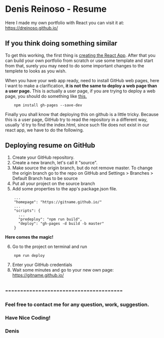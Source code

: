 # Denis Reinoso - Resume

Here I made my own portfolio with React you can visit it at: https://dreinoso.github.io/

## If you think doing something similar

To get this working, the first thing is [creating the React App](https://github.com/facebook/create-react-app). After that you can build your own portfolio from scratch or use some template and start from that, surely you may need to do some important changes to the templete to looks as you wish.

When you have your web app ready, need to install GitHub web pages, here I want to make a clarification, **it is not the same 
to deploy a web page than a user page.** This is actually a user page, if you are trying to deploy a web page, you should do something like [this.](https://github.com/gitname/react-gh-pages)
```
    npm install gh-pages --save-dev
```
Finally you shall know that deploying this on github is a little tricky. Because this is a user page, GitHub try to read the repository in a different way, usually 'd try to find the index.html, since such file does not exist in our react app, we have to do the following.

## Deploying resume on GitHub

1. Create your GitHub repository.
2. Create a new branch, let's call it "source".
3. Make source the origin branch, but do not remove master. To change the origin branch go to the repo on GitHub and Settings > Branches > Default Branch has to be source
4. Put all your project on the source branch
5. Add some properties to the app's package.json file.
```
    ...
    "homepage": "https://gitname.github.io/"
    ...
    "scripts": {
      ...
      "predeploy": "npm run build",
      "deploy": "gh-pages -d build -b master"
    }
```

**Here comes the magic!**

6. Go to the project on terminal and run
```
    npm run deploy
```
7. Enter your GitHub credentials
8. Wait some minutes and go to your new own page: https://gitname.github.io/ 

## ---------------------------------------

### Feel free to contact me for any question, work, suggestion.

### Have Nice Coding!

### Denis
